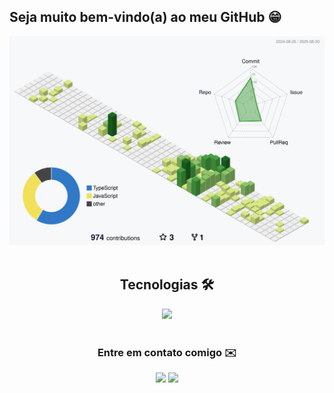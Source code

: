 


## Seja muito bem-vindo(a) ao meu GitHub 😁

<div align="center" >
	<picture>
	  <source media="(prefers-color-scheme: dark)"  srcset="https://raw.githubusercontent.com/AmandaMeneghini/AmandaMeneghini/refs/heads/output-3d-contrib/night.svg" />
	  <source media="(prefers-color-scheme: light)" srcset="https://raw.githubusercontent.com/AmandaMeneghini/AmandaMeneghini/refs/heads/output-3d-contrib/day.svg" />
	  <img alt="github profile contributions chart"    src="https://raw.githubusercontent.com/AmandaMeneghini/AmandaMeneghini/refs/heads/output-3d-contrib/day.svg" />
	</picture>
</div>

<br> 

<h2 align="center"><strong>Tecnologias 🛠️</strong></h2>
<div align="center">
  <a href="https://skillicons.dev">
    <img src="https://skillicons.dev/icons?i=html,css,javascript,jest,figma,typescript,react,vite,styledcomponents,python,c,cs,dotnet,docker,mysql,mongodb&perline=8" />
  </a>
</div>

<br> 

<h3 align="center"><strong>Entre em contato comigo ✉️</strong></h3>
<div align="center">
  <a href = "mailto:dev.amandameneghini@gmail.com"><img src="https://img.shields.io/badge/-Gmail-%23333?style=for-the-badge&logo=gmail&logoColor=white"></a>
  <a href="https://www.linkedin.com/in/amanda-meneghini-9b4b22277/"><img src="https://img.shields.io/badge/-LinkedIn-%230077B5?style=for-the-badge&logo=linkedin&logoColor=white"></a> 
</div>
